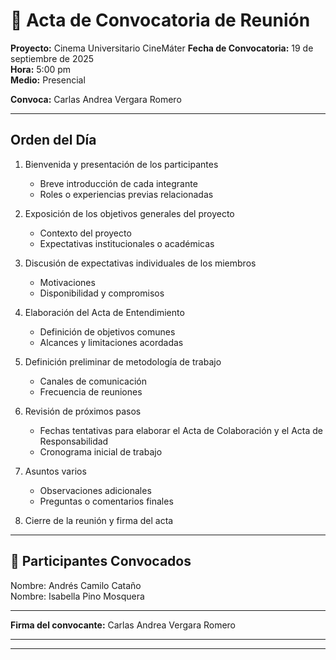 #  📑 Acta de Convocatoria de Reunión  

**Proyecto:** Cinema Universitario CineMáter
**Fecha de Convocatoria:** 19 de septiembre de 2025  
**Hora:** 5:00 pm  
**Medio:** Presencial  

**Convoca:** Carlas Andrea Vergara Romero  

---

## Orden del Día  

1. Bienvenida y presentación de los participantes  
   - Breve introducción de cada integrante  
   - Roles o experiencias previas relacionadas  

2. Exposición de los objetivos generales del proyecto  
   - Contexto del proyecto  
   - Expectativas institucionales o académicas  

3. Discusión de expectativas individuales de los miembros  
   - Motivaciones  
   - Disponibilidad y compromisos  

4. Elaboración del Acta de Entendimiento  
   - Definición de objetivos comunes  
   - Alcances y limitaciones acordadas  

5. Definición preliminar de metodología de trabajo  
   - Canales de comunicación  
   - Frecuencia de reuniones  

6. Revisión de próximos pasos  
   - Fechas tentativas para elaborar el Acta de Colaboración y el Acta de Responsabilidad  
   - Cronograma inicial de trabajo  

7. Asuntos varios  
   - Observaciones adicionales  
   - Preguntas o comentarios finales  

8. Cierre de la reunión y firma del acta  

---

##  👥 Participantes Convocados  

Nombre: Andrés Camilo Cataño  
Nombre: Isabella Pino Mosquera


---

**Firma del convocante:** Carlas Andrea Vergara Romero 

---
---
